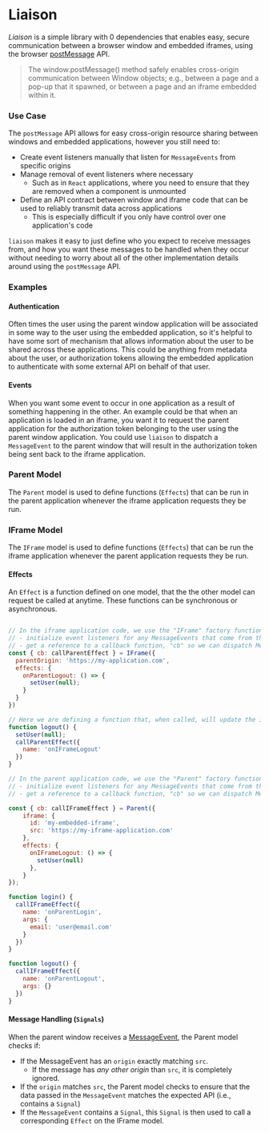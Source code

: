 # Liaison
_Liaison_ is a simple library with 0 dependencies that enables easy, secure communication between a browser window and embedded iframes, using the browser [postMessage](https://developer.mozilla.org/en-US/docs/Web/API/Window/postMessage) API.

> The window.postMessage() method safely enables cross-origin communication between Window objects; e.g., between a page and a pop-up that it spawned, or between a page and an iframe embedded within it.

### Use Case
The `postMessage` API allows for easy cross-origin resource sharing between windows and embedded applications, however you still need to:
- Create event listeners manually that listen for `MessageEvents` from specific origins
- Manage removal of event listeners where necessary
  - Such as in `React` applications, where you need to ensure that they are removed when a component is unmounted
- Define an API contract between window and iframe code that can be used to reliably transmit data across applications
  - This is especially difficult if you only have control over one application's code

`liaison` makes it easy to just define who you expect to receive messages from, and how you want these messages to be handled when they occur without needing to worry about all of the other implementation details around using the `postMessage` API.

### Examples

#### Authentication
Often times the user using the parent window application will be associated in some way to the user using the embedded application, so it's helpful to have some sort of mechanism that allows information about the user to be shared across these applications. This could be anything from metadata about the user, or authorization tokens allowing the embedded application to authenticate with some external API on behalf of that user.

#### Events
When you want some event to occur in one application as a result of something happening in the other. An example could be that when an application is loaded in an iframe, you want it to request the parent application for the authorization token belonging to the user using the parent window application. You could use `liaison` to dispatch a `MessageEvent` to the parent window that will result in the authorization token being sent back to the iframe application.

### Parent Model
The `Parent` model is used to define functions (`Effects`) that can be run in the parent application whenever the iframe application requests they be run.

### IFrame Model
The `IFrame` model is used to define functions (`Effects`) that can be run the iframe application whenever the parent application requests they be run.

#### Effects
An `Effect` is a function defined on one model, that the the other model can request be called at anytime. These functions can be synchronous or asynchronous.

```js

// In the iframe application code, we use the "IFrame" factory function to:
// - initialize event listeners for any MessageEvents that come from the parent window with an origin of "https://my-application.com"
// - get a reference to a callback function, "cb" so we can dispatch MessageEvents to the parent window with an origin of "https://my-application.com"
const { cb: callParentEffect } = IFrame({
  parentOrigin: 'https://my-application.com',
  effects: {
    onParentLogout: () => {
      setUser(null);
    }
  }
})

// Here we are defining a function that, when called, will update the internal state of the iframe application, as well as notify the parent application that the user has logged out in the iframe
function logout() {
  setUser(null);
  callParentEffect({
    name: 'onIFrameLogout'
  })
}

// In the parent application code, we use the "Parent" factory function to:
// - initialize event listeners for any MessageEvents that come from the iframe window with an id of "my-embedded-iframe" and origin of "https://my-iframe-application.com"
// - get a reference to a callback function, "cb" so we can dispatch MessageEvents to this iframe application

const { cb: callIFrameEffect } = Parent({
    iframe: {
      id: 'my-embedded-iframe',
      src: 'https://my-iframe-application.com'
    },
    effects: {
      onIFrameLogout: () => {
        setUser(null)
      },
    }
});

function login() {
  callIFrameEffect({
    name: 'onParentLogin',
    args: {
      email: 'user@email.com'
    }
  })
}

function logout() {
  callIFrameEffect({
    name: 'onParentLogout',
    args: {}
  })
}
```

#### Message Handling (`Signals`)
When the parent window receives a [MessageEvent](https://developer.mozilla.org/en-US/docs/Web/API/MessageEvent), the Parent model checks if:
- If the MessageEvent has an `origin` exactly matching `src`. 
    - If the message has _any other origin_ than `src`, it is completely ignored.
- If the `origin` matches `src`, the Parent model checks to ensure that the data passed in the `MessageEvent` matches the expected API (i.e., contains a `Signal`)
- If the `MessageEvent` contains a `Signal`, this `Signal` is then used to call a corresponding `Effect` on the IFrame model.
